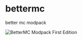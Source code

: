 # bettermc
better mc modpack

![BetterMC Modpack First Edition](https://lh3.google.com/u/1/d/1iSLELY17byKWDV-Skxjqga2BAwhuChjZ=w1920-h967-iv1)
